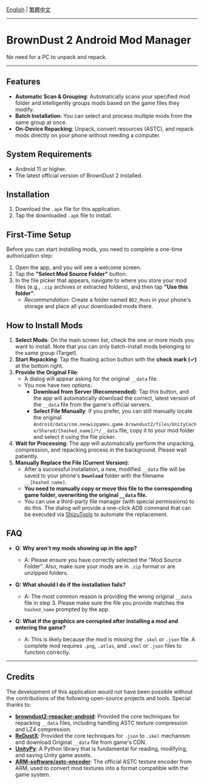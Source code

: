 [English](./README.md) | [繁體中文](./README.zh-TW.md)

---

# BrownDust 2 Android Mod Manager

No need for a PC to unpack and repack.

---

## Features

*   **Automatic Scan & Grouping**: Automatically scans your specified mod folder and intelligently groups mods based on the game files they modify.
*   **Batch Installation**: You can select and process multiple mods from the same group at once.
*   **On-Device Repacking**: Unpack, convert resources (ASTC), and repack mods directly on your phone without needing a computer.

## System Requirements

*   Android 11 or higher.
*   The latest official version of BrownDust 2 installed.

## Installation

1.  Download the `.apk` file for this application.
2.  Tap the downloaded `.apk` file to install.

## First-Time Setup

Before you can start installing mods, you need to complete a one-time authorization step:

1.  Open the app, and you will see a welcome screen.
2.  Tap the **"Select Mod Source Folder"** button.
3.  In the file picker that appears, navigate to where you store your mod files (e.g., `.zip` archives or extracted folders), and then tap **"Use this folder"**.
    *   *Recommendation:* Create a folder named `BD2_Mods` in your phone's storage and place all your downloaded mods there.

## How to Install Mods

1.  **Select Mods**: On the main screen list, check the one or more mods you want to install. Note that you can only batch-install mods belonging to the same group (Target).
2.  **Start Repacking**: Tap the floating action button with the **check mark (✓)** at the bottom right.
3.  **Provide the Original File**:
    *   A dialog will appear asking for the original `__data` file.
    *   You now have two options:
        *   **Download from Server (Recommended)**: Tap this button, and the app will automatically download the correct, latest version of the `__data` file from the game's official servers.
        *   **Select File Manually**: If you prefer, you can still manually locate the original `Android/data/com.neowizgames.game.browndust2/files/UnityCache/Shared/[hashed_name]/*/__data` file, copy it to your mod folder and select it using the file picker.
4.  **Wait for Processing**: The app will automatically perform the unpacking, compression, and repacking process in the background. Please wait patiently.
5.  **Manually Replace the File (Current Version)**:
    *   After a successful installation, a new, modified `__data` file will be saved to your phone's **`Download`** folder with the filename `__[hashed_name]`.
    *   **You need to manually copy or move this file to the corresponding game folder, overwriting the original `__data` file.**
    *   You can use a third-party file manager (with special permissions) to do this. The dialog will provide a one-click ADB command that can be executed via [ShizuTools](https://github.com/legendsayantan/ShizuTools) to automate the replacement.

## FAQ

*   **Q: Why aren't my mods showing up in the app?**
    *   A: Please ensure you have correctly selected the "Mod Source Folder". Also, make sure your mods are in `.zip` format or are unzipped folders.

*   **Q: What should I do if the installation fails?**
    *   A: The most common reason is providing the wrong original `__data` file in step 3. Please make sure the file you provide matches the `hashed_name` prompted by the app.

*   **Q: What if the graphics are corrupted after installing a mod and entering the game?**
    *   A: This is likely because the mod is missing the `.skel` or `.json` file. A complete mod requires `.png`, `.atlas`, and `.skel` or `.json` files to function correctly.

---

## Credits

The development of this application would not have been possible without the contributions of the following open-source projects and tools. Special thanks to:

*   **[browndust2-repacker-android](https://codeberg.org/kxdekxde/browndust2-repacker-android)**: Provided the core techniques for repacking `__data` files, including handling ASTC texture compression and LZ4 compression.
*   **[ReDustX](https://github.com/Jelosus2/ReDustX)**: Provided the core techniques for `.json` to `.skel` mechanism and download Original `__data` file from game's CDN.
*   **[UnityPy](https://github.com/K0lb3/UnityPy)**: A Python library that is fundamental for reading, modifying, and saving Unity game assets.
*   **[ARM-software/astc-encoder](https://github.com/ARM-software/astc-encoder)**: The official ASTC texture encoder from ARM, used to convert mod textures into a format compatible with the game system.
